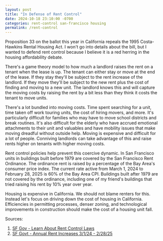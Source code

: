 ```yaml
---
layout: post
title: "In Defense of Rent Control"
date: 2024-10-18 23:10:00 -0700
categories: rent-control san-francisco housing
permalink: /rent-control
---
```


Proposition 33 on the ballot this year in California repeals the 1995 Costa-Hawkins Rental Housing Act. I won't go into details about the bill, but I wanted to defend rent control because I believe it is a red herring in the housing affordability debate.

There's a game theory model to how much a landlord raises the rent on a tenant when the lease is up. The tenant can either stay or move at the end of the lease. If they stay they'll be subject to the rent increase of the landlord. If they move they'll be subject to the new rent plus the cost of finding and moving to a new unit. The landlord knows this and will capture the moving costs by raising the rent by a bit less than they think it costs the tenant to move units.

There's a lot bundled into moving costs. Time spent searching for a unit, time taken off work touring units, the cost of hiring movers, and more. It's particularly difficult for families who may have to move school districts and break routines. It's also difficult for the elderly who have accrued emotional attachments to their unit and valuables and have mobility issues that make moving dreadful without outside help. Moving is expensive and difficult for a lot of people. Conniving landlords can take advantage of this and raise rents higher on tenants with higher moving costs.

Rent control policies help prevent this coercive dynamic. In San Francisco units in buildings built before 1979 are covered by the San Francisco Rent Ordinance. The ordinance rent is raised by a percentage of the Bay Area's consumer price index. The current rate active from March 1, 2024 to February 28, 2025 is 60% of the Bay Area CPI. Buildings built after 1979 are not covered by the ordinance, including one of my friend's buildings that tried raising his rent by 10% year over year.

Housing is expensive in California. We should not blame renters for this. Instead let's focus on driving down the cost of housing in California. Efficiencies in permitting processes, denser zoning, and technological improvements in construction should make the cost of a housing unit fall.

Sources:
1. [SF Gov - Learn About Rent Control Laws](https://www.sf.gov/learn-about-san-francisco-rental-laws)
2. [SF Govt - Annual Rent Increases 3/1/24 - 2/28/25](https://www.sf.gov/news/annual-rent-increase-3124-22825-announced)